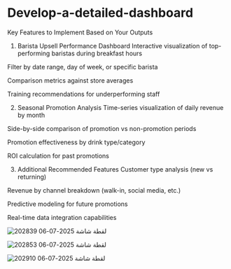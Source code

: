 # Develop-a-detailed-dashboard

Key Features to Implement Based on Your Outputs
1. Barista Upsell Performance Dashboard
Interactive visualization of top-performing baristas during breakfast hours

Filter by date range, day of week, or specific barista

Comparison metrics against store averages

Training recommendations for underperforming staff

2. Seasonal Promotion Analysis
Time-series visualization of daily revenue by month

Side-by-side comparison of promotion vs non-promotion periods

Promotion effectiveness by drink type/category

ROI calculation for past promotions

3. Additional Recommended Features
Customer type analysis (new vs returning)

Revenue by channel breakdown (walk-in, social media, etc.)

Predictive modeling for future promotions

Real-time data integration capabilities

![لقطة شاشة 2025-07-06 202839](https://github.com/user-attachments/assets/127eed1c-9d10-4912-9e50-f7950991abaa)



![لقطة شاشة 2025-07-06 202853](https://github.com/user-attachments/assets/e82dea85-84c4-4ad8-8974-fa68c5b40344)

![لقطة شاشة 2025-07-06 202910](https://github.com/user-attachments/assets/db3876fd-8a32-4453-880c-44cf0d3feaa0)
